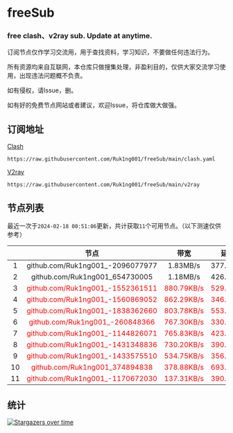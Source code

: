 # freeSub
### free clash、v2ray sub. Update at anytime.

订阅节点仅作学习交流用，用于查找资料，学习知识，不要做任何违法行为。

所有资源均来自互联网，本仓库只做搜集处理，非盈利目的，仅供大家交流学习使用，出现违法问题概不负责。

如有侵权，请Issue，删。

如有好的免费节点网站或者建议，欢迎Issue，将仓库做大做强。

## 订阅地址
[Clash](https://raw.githubusercontent.com/Ruk1ng001/freeSub/main/clash.yaml)
```
https://raw.githubusercontent.com/Ruk1ng001/freeSub/main/clash.yaml
```
[V2ray](https://raw.githubusercontent.com/Ruk1ng001/freeSub/main/v2ray)
```
https://raw.githubusercontent.com/Ruk1ng001/freeSub/main/v2ray
```

## 节点列表

最近一次于`2024-02-18 00:51:06`更新，共计获取`11`个可用节点。（以下测速仅供参考）

|  | 节点 | 带宽 | 延迟 |
|:-:|:--:|:--:|:--:|
 | 1 | github.com/Ruk1ng001_-2096077977 | 1.83MB/s | 377.00ms |
 | 2 | github.com/Ruk1ng001_654730005 | 1.18MB/s | 426.00ms |
 | 3 | <font color=red>github.com/Ruk1ng001_-1552361511</font> | <font color=red>880.79KB/s</font> | <font color=red>529.00ms</font> |
 | 4 | <font color=red>github.com/Ruk1ng001_-1560869052</font> | <font color=red>862.29KB/s</font> | <font color=red>346.00ms</font> |
 | 5 | <font color=red>github.com/Ruk1ng001_-1838362660</font> | <font color=red>803.78KB/s</font> | <font color=red>553.00ms</font> |
 | 6 | <font color=red>github.com/Ruk1ng001_-260848366</font> | <font color=red>767.30KB/s</font> | <font color=red>330.00ms</font> |
 | 7 | <font color=red>github.com/Ruk1ng001_-1144826071</font> | <font color=red>765.83KB/s</font> | <font color=red>423.00ms</font> |
 | 8 | <font color=red>github.com/Ruk1ng001_-1431348836</font> | <font color=red>730.20KB/s</font> | <font color=red>390.00ms</font> |
 | 9 | <font color=red>github.com/Ruk1ng001_-1433575510</font> | <font color=red>534.75KB/s</font> | <font color=red>356.00ms</font> |
 | 10 | <font color=red>github.com/Ruk1ng001_374894838</font> | <font color=red>378.88KB/s</font> | <font color=red>693.00ms</font> |
 | 11 | <font color=red>github.com/Ruk1ng001_-1170672030</font> | <font color=red>137.31KB/s</font> | <font color=red>390.00ms</font> |


## 统计

[![Stargazers over time](https://starchart.cc/Ruk1ng001/freeSub.svg)](https://starchart.cc/Ruk1ng001/freeSub)